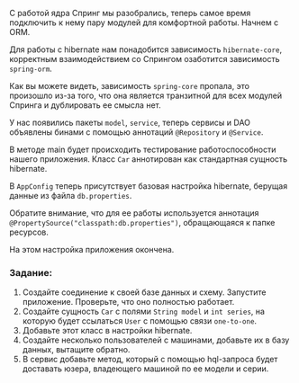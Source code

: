 С работой ядра Спринг мы разобрались, теперь самое время подключить к нему пару модулей для комфортной работы.
Начнем с ORM.

Для работы с hibernate нам понадобится зависимость `hibernate-core`, 
корректным взаимодействием со Спрингом озаботится зависимость `spring-orm`.

Как вы можете видеть, зависимость `spring-core` пропала, это произошло из-за того, 
что она является транзитной для всех модулей Спринга и дублировать ее смысла нет.

У нас появились пакеты `model`, `service`, теперь сервисы и DAO объявлены бинами с помощью аннотаций `@Repository` и `@Service`.

В методе main будет происходить тестирование работоспособности нашего приложения. Класс `Car` аннотирован как стандартная сущность hibernate.

В `AppConfig` теперь присутствует базовая настройка hibernate, берущая данные из файла `db.properties`. 

Обратите внимание, что для ее работы используется аннотация `@PropertySource("classpath:db.properties")`, обращающаяся к папке ресурсов.

На этом настройка приложения окончена.

### Задание:
1. Создайте соединение к своей базе данных и схему. Запустите приложение. Проверьте, что оно полностью работает.
2. Создайте сущность `Car` с полями `String model` и `int series`, на которую будет ссылаться `User` с помощью связи `one-to-one`.
3. Добавьте этот класс в настройки hibernate.
4. Создайте несколько пользователей с машинами, добавьте их в базу данных, вытащите обратно.
5. В сервис добавьте метод, который с помощью hql-запроса будет доставать юзера, владеющего машиной по ее модели и серии.